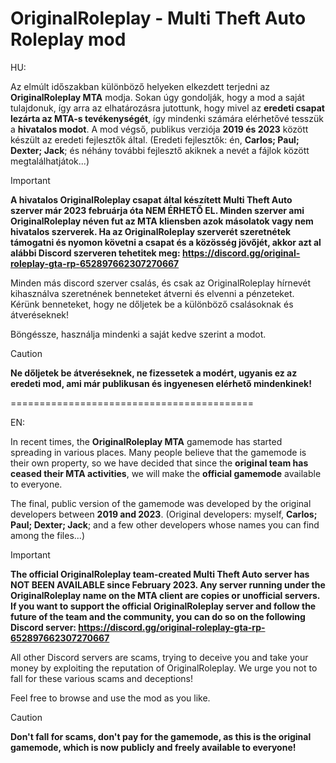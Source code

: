 # OriginalRoleplay - Multi Theft Auto Roleplay mod


HU:

Az elmúlt időszakban különböző helyeken elkezdett terjedni az **OriginalRoleplay MTA** modja. Sokan úgy gondolják, hogy a mod a saját tulajdonuk, így arra az elhatározásra jutottunk, hogy mivel az **eredeti csapat lezárta az MTA-s tevékenységét**, így mindenki számára elérhetővé tesszük a **hivatalos modot**. A mod végső, publikus verziója **2019 és 2023** között készült az eredeti fejlesztők által. (Eredeti fejlesztők: én, **Carlos; Paul; Dexter; Jack**; és néhány további fejlesztő akiknek a nevét a fájlok között megtalálhatjátok...) 

> [!IMPORTANT]
> **A hivatalos OriginalRoleplay csapat által készített Multi Theft Auto szerver már 2023 februárja óta NEM ÉRHETŐ EL. Minden szerver ami OriginalRoleplay néven fut az MTA kliensben azok másolatok vagy nem hivatalos szerverek. Ha az OriginalRoleplay szerverét szeretnétek támogatni és nyomon követni a csapat és a közösség jövőjét, akkor azt al alábbi Discord szerveren tehetitek meg:
> https://discord.gg/original-roleplay-gta-rp-652897662307270667**
>
> Minden más discord szerver csalás, és csak az OriginalRoleplay hírnevét kihasználva szeretnének benneteket átverni és elvenni a pénzeteket. Kérünk benneteket, hogy ne dőljetek be a különböző csalásoknak és átveréseknek!

Böngéssze, használja mindenki a saját kedve szerint a modot. 

> [!CAUTION]
> **Ne dőljetek be átveréseknek, ne fizessetek a modért, ugyanis ez az eredeti mod, ami már publikusan és ingyenesen elérhető mindenkinek!**

==========================================

EN:


In recent times, the **OriginalRoleplay MTA** gamemode has started spreading in various places. Many people believe that the gamemode is their own property, so we have decided that since the **original team has ceased their MTA activities**, we will make the **official gamemode** available to everyone.

The final, public version of the gamemode was developed by the original developers between **2019 and 2023**. (Original developers: myself, **Carlos; Paul; Dexter; Jack**; and a few other developers whose names you can find among the files...)

> [!IMPORTANT]
> **The official OriginalRoleplay team-created Multi Theft Auto server has NOT BEEN AVAILABLE since February 2023. Any server running under the OriginalRoleplay name on the MTA client are copies or unofficial servers. If you want to support the official OriginalRoleplay server and follow the future of the team and the community, you can do so on the following Discord server:
> https://discord.gg/original-roleplay-gta-rp-652897662307270667**
>
> All other Discord servers are scams, trying to deceive you and take your money by exploiting the reputation of OriginalRoleplay. We urge you not to fall for these various scams and deceptions!

Feel free to browse and use the mod as you like.

> [!CAUTION]
> **Don't fall for scams, don't pay for the gamemode, as this is the original gamemode, which is now publicly and freely available to everyone!**
